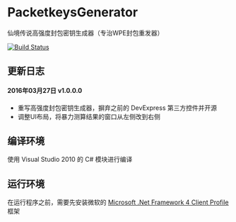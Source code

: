# PacketkeysGenerator
仙境传说高强度封包密钥生成器（专治WPE封包重发器）

[![Build Status](https://travis-ci.org/CairoLee/PacketkeysGenerator.svg?branch=master)](https://travis-ci.org/CairoLee/PacketkeysGenerator)

## 更新日志

#### 2016年03月27日 v1.0.0.0
- 重写高强度封包密钥生成器，摒弃之前的 DevExpress 第三方控件并开源
- 调整UI布局，将暴力测算结果的窗口从左侧改到右侧

## 编译环境
使用 Visual Studio 2010 的 C# 模块进行编译

## 运行环境
在运行程序之前，需要先安装微软的 [Microsoft .Net Framework 4 Client Profile](http://www.microsoft.com/zh-cn/download/details.aspx?id=24872) 框架
